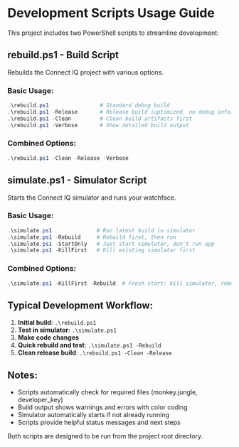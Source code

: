 # Development Scripts Usage Guide

This project includes two PowerShell scripts to streamline development:

## rebuild.ps1 - Build Script

Rebuilds the Connect IQ project with various options.

### Basic Usage:
```powershell
.\rebuild.ps1                # Standard debug build
.\rebuild.ps1 -Release       # Release build (optimized, no debug info)
.\rebuild.ps1 -Clean         # Clean build artifacts first
.\rebuild.ps1 -Verbose       # Show detailed build output
```

### Combined Options:
```powershell
.\rebuild.ps1 -Clean -Release -Verbose
```

## simulate.ps1 - Simulator Script

Starts the Connect IQ simulator and runs your watchface.

### Basic Usage:
```powershell
.\simulate.ps1              # Run latest build in simulator
.\simulate.ps1 -Rebuild     # Rebuild first, then run
.\simulate.ps1 -StartOnly   # Just start simulator, don't run app
.\simulate.ps1 -KillFirst   # Kill existing simulator first
```

### Combined Options:
```powershell
.\simulate.ps1 -KillFirst -Rebuild  # Fresh start: kill simulator, rebuild, run
```

## Typical Development Workflow:

1. **Initial build**: `.\rebuild.ps1`
2. **Test in simulator**: `.\simulate.ps1`
3. **Make code changes**
4. **Quick rebuild and test**: `.\simulate.ps1 -Rebuild`
5. **Clean release build**: `.\rebuild.ps1 -Clean -Release`

## Notes:

- Scripts automatically check for required files (monkey.jungle, developer_key)
- Build output shows warnings and errors with color coding
- Simulator automatically starts if not already running
- Scripts provide helpful status messages and next steps

Both scripts are designed to be run from the project root directory.